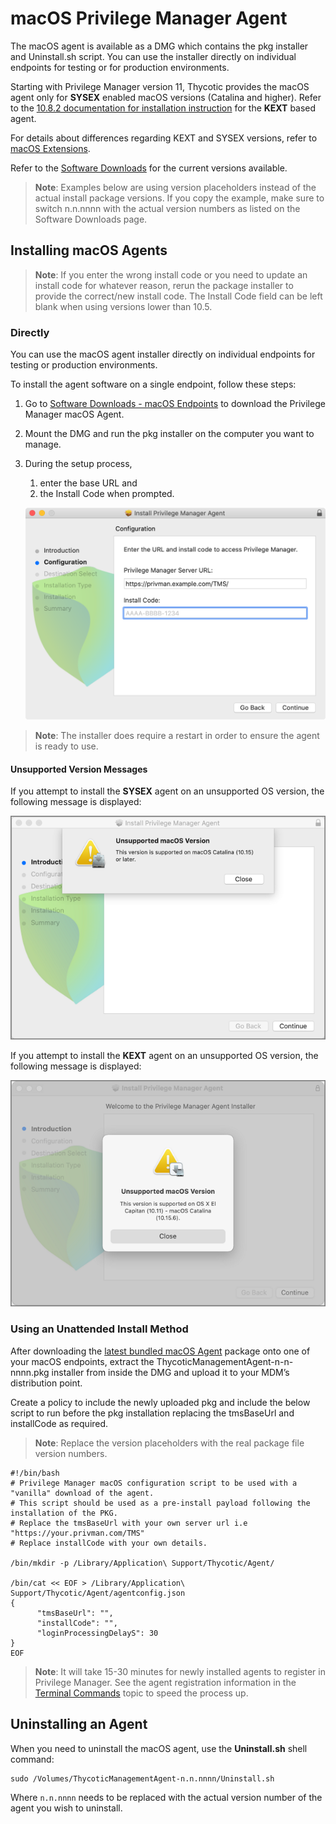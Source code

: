 [title]: # (macOS Agents)
[tags]: # (endpoint,installation,registration)
[priority]: # (2)

# macOS Privilege Manager Agent

The macOS agent is available as a DMG which contains the pkg installer and Uninstall.sh script. You can use the installer directly on individual endpoints for testing or for production environments.

Starting with Privilege Manager version 11, Thycotic provides the macOS agent only for __SYSEX__ enabled macOS versions (Catalina and higher). Refer to the [10.8.2 documentation for installation instruction](https://docs.thycotic.com/privman/10.8.2/install/agents/agent-inst-mac.md) for the __KEXT__ based agent.

For details about differences regarding KEXT and SYSEX versions, refer to [macOS Extensions](../../../platforms/macOS/mac-kexts.md).

Refer to the [Software Downloads](../../sw-downloads.md) for the current versions available.

>**Note**: Examples below are using version placeholders instead of the actual install package versions. If you copy the example, make sure to switch n.n.nnnn with the actual version numbers as listed on the Software Downloads page.

## Installing macOS Agents

>**Note**:
>If you enter the wrong install code or you need to update an install code for whatever reason, rerun the package installer to provide the correct/new install code.
>The Install Code field can be left blank when using versions lower than 10.5.

### Directly

You can use the macOS agent installer directly on individual endpoints for testing or production environments.

To install the agent software on a single endpoint, follow these steps:

1. Go to [Software Downloads - macOS Endpoints](../../sw-downloads.md#macos_endpoints) to download the Privilege Manager macOS Agent.
1. Mount the DMG and run the pkg installer on the computer you want to manage.
1. During the setup process,
   1. enter the base URL and
   1. the Install Code when prompted.​

   ![Mac Agent Install Code field](../images/mac/install-code.png "Mac Agent Install Code field")

>**Note**: The installer does require a restart in order to ensure the agent is ready to use.

#### Unsupported Version Messages

If you attempt to install the __SYSEX__ agent on an unsupported OS version, the following message is displayed:

![sysex error](../images/sysex-msg.png "Agent install message if SYSEX agent version is installed on unsupported OS version")

If you attempt to install the __KEXT__ agent on an unsupported OS version, the following message is displayed:

![kext error](../images/kext-msg.png "Agent install message if KEXT agent version is installed on unsupported OS version")

### Using an Unattended Install Method

After downloading the [latest bundled macOS Agent](../../sw-downloads.md#macos_endpoints) package onto one of your macOS endpoints, extract the ThycoticManagementAgent-n-n-nnnn.pkg installer from inside the DMG and upload it to your MDM’s distribution point.

Create a policy to include the newly uploaded pkg and include the below script to run before the pkg installation replacing the tmsBaseUrl and installCode as required. 

>**Note**: Replace the version placeholders with the real package file version numbers.

```shell
#!/bin/bash
# Privilege Manager macOS configuration script to be used with a "vanilla" download of the agent.
# This script should be used as a pre-install payload following the installation of the PKG.
# Replace the tmsBaseUrl with your own server url i.e "https://your.privman.com/TMS"
# Replace installCode with your own details.

/bin/mkdir -p /Library/Application\ Support/Thycotic/Agent/

/bin/cat << EOF > /Library/Application\ Support/Thycotic/Agent/agentconfig.json
{
      "tmsBaseUrl": "",
      "installCode": "",
      "loginProcessingDelayS": 30
}
EOF
```

>**Note**:
>It will take 15-30 minutes for newly installed agents to register in Privilege Manager. See the agent registration information in the [Terminal Commands](../../../agents/macOS/terminal.md) topic to speed the process up.

## Uninstalling an Agent

When you need to uninstall the macOS agent, use the __Uninstall.sh__ shell command:

```shell
sudo /Volumes/ThycoticManagementAgent-n.n.nnnn/Uninstall.sh
```

Where `n.n.nnnn` needs to be replaced with the actual version number of the agent you wish to uninstall.

